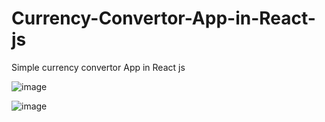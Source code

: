 # Currency-Convertor-App-in-React-js
Simple currency convertor App in React js



![image](https://user-images.githubusercontent.com/69135844/173290596-1a91a98a-f7ef-4bc1-b260-5a09e4f34878.png)






![image](https://user-images.githubusercontent.com/69135844/173290648-e88bf7b4-199c-4bf7-844a-ed77c47442bd.png)
